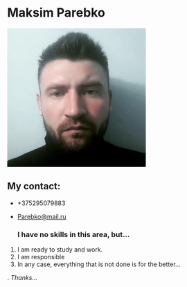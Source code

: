  # Maksim Parebko 
 ![My ava...](https://github.com/Parebko/rsschool-cv/blob/gh-pages/Max.jpg)
 ## My contact: 
 * +375295079883
 * Parebko@mail.ru 
  
   ### I have no skills in this area, but...
1. I am ready to study and work.
2. I am responsible
3. In any case, everything that is not done is for the better...

.
 *Thanks...*